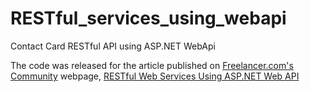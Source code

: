 # RESTful_services_using_webapi
Contact Card RESTful API using ASP.NET WebApi

The code was released for the article published on 
[Freelancer.com's Community](https://www.freelancer.com/community) webpage, 
[RESTful Web Services Using ASP.NET Web API](https://www.freelancer.com/community/articles/restful-webservices-using-asp-net-web-api)
